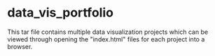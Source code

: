 # data_vis_portfolio
This tar file contains multiple data visualization projects which can be viewed through opening the "index.html" files for each project into a browser. 
